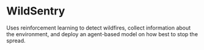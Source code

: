 # WildSentry
Uses reinforcement learning to detect wildfires, collect information about the environment, and deploy an agent-based model on how best to stop the spread. 
